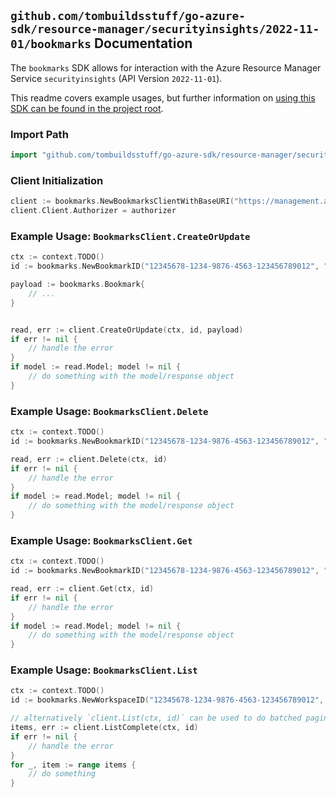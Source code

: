 
## `github.com/tombuildsstuff/go-azure-sdk/resource-manager/securityinsights/2022-11-01/bookmarks` Documentation

The `bookmarks` SDK allows for interaction with the Azure Resource Manager Service `securityinsights` (API Version `2022-11-01`).

This readme covers example usages, but further information on [using this SDK can be found in the project root](https://github.com/tombuildsstuff/go-azure-sdk/tree/main/docs).

### Import Path

```go
import "github.com/tombuildsstuff/go-azure-sdk/resource-manager/securityinsights/2022-11-01/bookmarks"
```


### Client Initialization

```go
client := bookmarks.NewBookmarksClientWithBaseURI("https://management.azure.com")
client.Client.Authorizer = authorizer
```


### Example Usage: `BookmarksClient.CreateOrUpdate`

```go
ctx := context.TODO()
id := bookmarks.NewBookmarkID("12345678-1234-9876-4563-123456789012", "example-resource-group", "workspaceValue", "bookmarkIdValue")

payload := bookmarks.Bookmark{
	// ...
}


read, err := client.CreateOrUpdate(ctx, id, payload)
if err != nil {
	// handle the error
}
if model := read.Model; model != nil {
	// do something with the model/response object
}
```


### Example Usage: `BookmarksClient.Delete`

```go
ctx := context.TODO()
id := bookmarks.NewBookmarkID("12345678-1234-9876-4563-123456789012", "example-resource-group", "workspaceValue", "bookmarkIdValue")

read, err := client.Delete(ctx, id)
if err != nil {
	// handle the error
}
if model := read.Model; model != nil {
	// do something with the model/response object
}
```


### Example Usage: `BookmarksClient.Get`

```go
ctx := context.TODO()
id := bookmarks.NewBookmarkID("12345678-1234-9876-4563-123456789012", "example-resource-group", "workspaceValue", "bookmarkIdValue")

read, err := client.Get(ctx, id)
if err != nil {
	// handle the error
}
if model := read.Model; model != nil {
	// do something with the model/response object
}
```


### Example Usage: `BookmarksClient.List`

```go
ctx := context.TODO()
id := bookmarks.NewWorkspaceID("12345678-1234-9876-4563-123456789012", "example-resource-group", "workspaceValue")

// alternatively `client.List(ctx, id)` can be used to do batched pagination
items, err := client.ListComplete(ctx, id)
if err != nil {
	// handle the error
}
for _, item := range items {
	// do something
}
```
